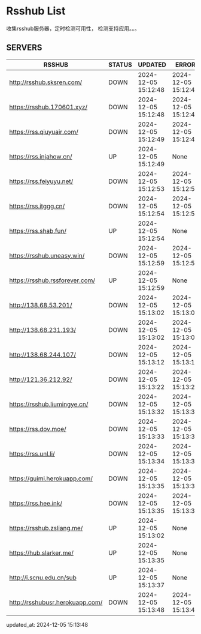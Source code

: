 # Rsshub List

收集rsshub服务器，定时检测可用性， 检测支持应用。。。


## SERVERS

|  RSSHUB   | STATUS  | UPDATED  | ERROR  | TWITTER |  
|  ----  | ----  | ----  | ----  | ---- |  
| http://rsshub.sksren.com/ | DOWN | 2024-12-05 15:12:48 | 2024-12-05 15:12:48 |  
| https://rsshub.170601.xyz/ | DOWN | 2024-12-05 15:12:48 | 2024-12-05 15:12:48 |  
| https://rss.qiuyuair.com/ | DOWN | 2024-12-05 15:12:49 | 2024-12-05 15:12:49 |  
| https://rss.injahow.cn/ | UP | 2024-12-05 15:12:49 | None ||  
| https://rss.feiyuyu.net/ | DOWN | 2024-12-05 15:12:53 | 2024-12-05 15:12:53 |  
| https://rss.itggg.cn/ | DOWN | 2024-12-05 15:12:54 | 2024-12-05 15:12:54 |  
| https://rss.shab.fun/ | UP | 2024-12-05 15:12:54 | None ||  
| https://rsshub.uneasy.win/ | DOWN | 2024-12-05 15:12:59 | 2024-12-05 15:12:59 |  
| https://rsshub.rssforever.com/ | UP | 2024-12-05 15:12:59 | None ||  
| http://138.68.53.201/ | DOWN | 2024-12-05 15:13:02 | 2024-12-05 15:13:02 |  
| http://138.68.231.193/ | DOWN | 2024-12-05 15:13:02 | 2024-12-05 15:13:02 |  
| http://138.68.244.107/ | DOWN | 2024-12-05 15:13:12 | 2024-12-05 15:13:12 |  
| http://121.36.212.92/ | DOWN | 2024-12-05 15:13:22 | 2024-12-05 15:13:22 |  
| https://rsshub.liumingye.cn/ | DOWN | 2024-12-05 15:13:32 | 2024-12-05 15:13:32 |  
| https://rss.dov.moe/ | DOWN | 2024-12-05 15:13:33 | 2024-12-05 15:13:33 |  
| https://rss.unl.li/ | DOWN | 2024-12-05 15:13:34 | 2024-12-05 15:13:34 |  
| https://guimi.herokuapp.com/ | DOWN | 2024-12-05 15:13:35 | 2024-12-05 15:13:35 |  
| https://rss.hee.ink/ | DOWN | 2024-12-05 15:13:35 | 2024-12-05 15:13:35 |  
| https://rsshub.zsliang.me/ | UP | 2024-12-05 15:13:02 | None |OK|  
| https://hub.slarker.me/ | UP | 2024-12-05 15:13:35 | None ||  
| http://i.scnu.edu.cn/sub | UP | 2024-12-05 15:13:37 | None ||  
| http://rsshubusr.herokuapp.com/ | DOWN | 2024-12-05 15:13:48 | 2024-12-05 15:13:48 |  
  

updated_at: 2024-12-05 15:13:48  
